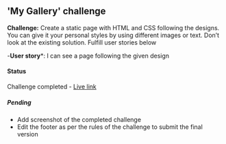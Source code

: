 ## 'My Gallery' challenge

**Challenge:** Create a static page with HTML and CSS following the designs. You can give it your personal styles by using different images or text. Don’t look at the existing solution. Fulfill user stories below

-**User story***: I can see a page following the given design

#### Status
Challenge completed - [Live link](https://dev-challenges-io.vimo.vercel.app/responsive_web_developer/my-gallery/index.html)

##### Pending 
- Add screenshot of the completed challenge
- Edit the footer as per the rules of the challenge to submit the final version

